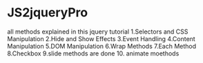 # JS2jqueryPro

all methods explained  in this jquery tutorial
1.Selectors and CSS Manipulation
2.Hide and Show Effects
3.Event Handling
4.Content Manipulation
5.DOM Manipulation
6.Wrap Methods
7.Each Method
8.Checkbox
9.slide methods are done
10. animate moethods
